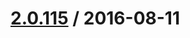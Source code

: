 [2.0.115](/ecg-global/bolt-2dot0-frontend/compare/2.0.114...v2.0.115) / 2016-08-11
===================



